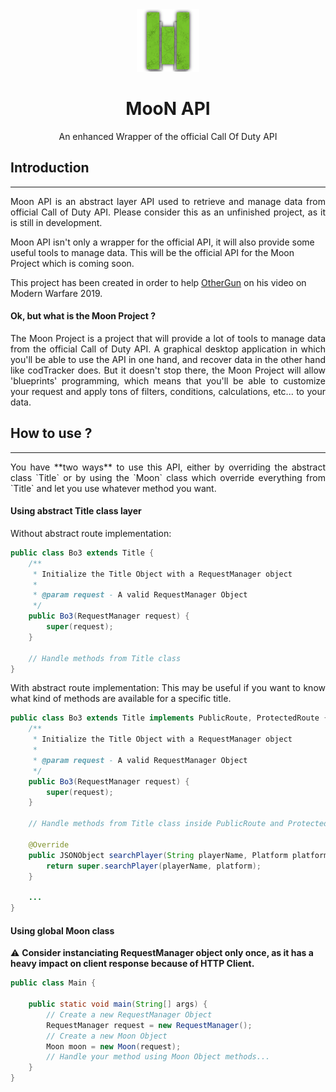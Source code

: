 
<div style="text-align: center">

<img src="MooN_shadow.png" alt="">

# MooN API
An enhanced Wrapper of the official Call Of Duty API
</div>

## Introduction

___
<p style="text-align: justify">
Moon API is an abstract layer API used to retrieve and manage data from official Call of Duty API.
Please consider this as an unfinished project, as it is still in development.

Moon API isn't only a wrapper for the official API, it will also provide some useful tools to manage data. This will be
the official API for the Moon Project which is coming soon.
</p>

This project has been created in order to help [OtherGun](https://www.youtube.com/c/otherGun/) on his video on Modern Warfare 2019.

#### Ok, but what is the Moon Project ?

<p style="text-align: justify">
The Moon Project is a project that will provide a lot of tools to manage data from the official Call of Duty API.
A graphical desktop application in which you'll be able to use the API in one hand, and recover data in the other hand like codTracker does.
But it doesn't stop there, the Moon Project will allow 'blueprints' programming, which means that you'll be able to customize your request and apply tons of filters, conditions, calculations, etc... to your data.
</p>

## How to use ?
___

<p style="text-align: justify">
You have **two ways** to use this API, either by overriding the abstract class `Title` or by using the `Moon` class which override everything from `Title` and let you use whatever method you want.
</p>

#### Using abstract Title class layer

Without abstract route implementation:
```java 
public class Bo3 extends Title {
    /**
     * Initialize the Title Object with a RequestManager object
     *
     * @param request - A valid RequestManager Object
     */
    public Bo3(RequestManager request) {
        super(request);
    }

    // Handle methods from Title class
}
```

<p style="text-align: justify">
With abstract route implementation:
This may be useful if you want to know what kind of methods are available for a specific title.
</p>

```java
public class Bo3 extends Title implements PublicRoute, ProtectedRoute {
    /**
     * Initialize the Title Object with a RequestManager object
     *
     * @param request - A valid RequestManager Object
     */
    public Bo3(RequestManager request) {
        super(request);
    }

    // Handle methods from Title class inside PublicRoute and ProtectedRoute override methods

    @Override
    public JSONObject searchPlayer(String playerName, Platform platform) throws MoonViolationException {
        return super.searchPlayer(playerName, platform);
    }
    
    ...
}
```

#### Using global Moon class

:warning: **Consider instanciating RequestManager object only once, as it has a heavy impact on client response because of HTTP Client.**

```java
public class Main {

    public static void main(String[] args) {
        // Create a new RequestManager Object
        RequestManager request = new RequestManager();
        // Create a new Moon Object
        Moon moon = new Moon(request);
        // Handle your method using Moon Object methods...
    }
}
```
